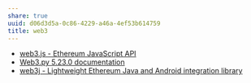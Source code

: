 ```yaml
---
share: true
uuid: d06d3d5a-0c86-4229-a46a-4ef53b614759
title: web3
---
```

* [web3.js - Ethereum JavaScript API](https://web3js.readthedocs.io/en/v1.5.2/)
* [Web3.py 5.23.0 documentation](https://web3py.readthedocs.io/en/stable/)
* [web3j - Lightweight Ethereum Java and Android integration library](http://web3j.io/)